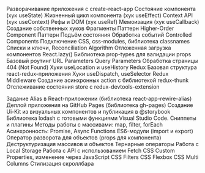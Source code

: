 Разворачивание приложения с create-react-app
Состояние компонента (хук useState)
Жизненный цикл компонента (хук useEffect)
Context API (хук useContext)
Рефы и DOM (хук useRef)
Мемоизация (хук useCallback)
Создание собственных хуков
Фрагменты
Паттерн Higher-Order Component
Паттерн Подъём состояния
Обработка событий
Controlled Components
Подключение CSS, css-modules, библиотека classnames
Списки и ключи, Reconciliation Algorithm
Отложенная загрузка компонентов React.lazy()
Библиотека prop-types для валидации props
Базовый роутинг
URL Parameters
Query Parameters
Обработка страницы 404 (Not Found)
Хуки useLocation и useHistory
Redux
Базовая структура react-redux-приложения
Хуки useDispatch, useSelector
Redux Middleware
Создание асинхронных action с библиотекой redux-thunk
Отслеживание состояния store с redux-devtools-extension





Задание Alias в React-приложении (библиотека react-app-rewire-alias)
Деплой приложения на GitHub Pages (библиотека gh-pages)
Создание Ui-Kit из визуальных компонентов и публикация в @storybook
Библиотека lodash с готовыми функциями
Visual Studio Code. Сниппеты и плагины
Методы работы с массивами: map, filter, forEach
Асинхронность: Promise, Async Functions
ES6-модули (import и export)
Оператор разворота для объектов (props для компонента)
Деструктуризация массивов и объектов
Тернарные операторы
Работа с Local Storage
Работа с API с использованием Fetch
CSS Custom Properties, изменение через JavaScript
CSS Filters
CSS Flexbox
CSS Multi Columns
Стилизация скроллбара
